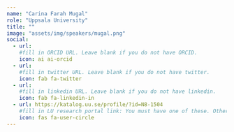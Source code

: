 ```yaml
---
name: "Carina Farah Mugal"
role: "Uppsala University"
title: ""
image: "assets/img/speakers/mugal.png"
social:
  - url:
    #fill in ORCID URL. Leave blank if you do not have ORCID.
    icon: ai ai-orcid
  - url:
    #fill in twitter URL. Leave blank if you do not have twitter.
    icon: fab fa-twitter
  - url:
    #fill in linkedin URL. Leave blank if you do not have linkedin.
    icon: fab fa-linkedin-in
  - url: https://katalog.uu.se/profile/?id=N8-1504
    #fill in LU research portal link: You must have one of these. Otherwise, leave blank.
    icon: fas fa-user-circle
---
```

